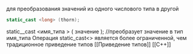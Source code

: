 для преобразования значений из одного числового типа в другой

```c++
static_cast <long> (thorn);
```
static__саst <имя_типа > ( значение ); //преобразует значение в тип имя_типа
Операция static_cast<> является более ограниченной, чем традиционное приведение типов
[[Приведение типов]] [[C++]]